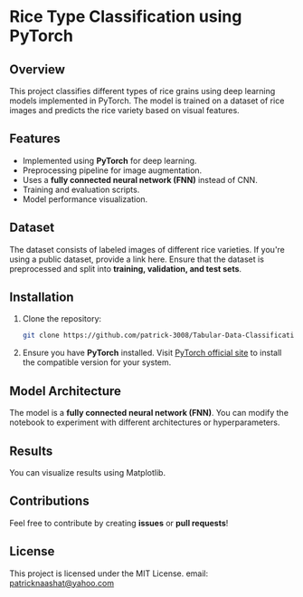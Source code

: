 # Rice Type Classification using PyTorch

## Overview
This project classifies different types of rice grains using deep learning models implemented in PyTorch. The model is trained on a dataset of rice images and predicts the rice variety based on visual features.

## Features
- Implemented using **PyTorch** for deep learning.
- Preprocessing pipeline for image augmentation.
- Uses a **fully connected neural network (FNN)** instead of CNN.
- Training and evaluation scripts.
- Model performance visualization.

## Dataset
The dataset consists of labeled images of different rice varieties. If you're using a public dataset, provide a link here. Ensure that the dataset is preprocessed and split into **training, validation, and test sets**.

## Installation
1. Clone the repository:
   ```bash
   git clone https://github.com/patrick-3008/Tabular-Data-Classification.git
   ```
2. Ensure you have **PyTorch** installed. Visit [PyTorch official site](https://pytorch.org/get-started/locally/) to install the compatible version for your system.

## Model Architecture
The model is a **fully connected neural network (FNN)**. You can modify the notebook to experiment with different architectures or hyperparameters.

## Results
You can visualize results using Matplotlib.

## Contributions
Feel free to contribute by creating **issues** or **pull requests**!

## License
This project is licensed under the MIT License.
email: patricknaashat@yahoo.com
